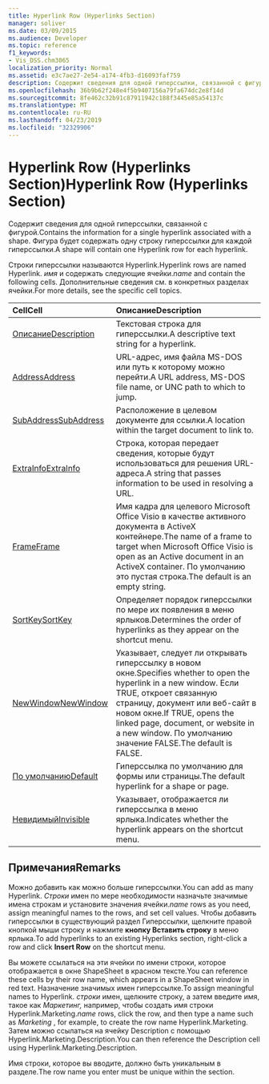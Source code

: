 ```yaml
---
title: Hyperlink Row (Hyperlinks Section)
manager: soliver
ms.date: 03/09/2015
ms.audience: Developer
ms.topic: reference
f1_keywords:
- Vis_DSS.chm3065
localization_priority: Normal
ms.assetid: e3c7ae27-2e54-a174-4fb3-d16093faf759
description: Содержит сведения для одной гиперссылки, связанной с фигурой. Фигура будет содержать одну строку гиперссылки для каждой гиперссылки.
ms.openlocfilehash: 36b9b62f248e4f5b9407156a79fa674dc2e8f14d
ms.sourcegitcommit: 8fe462c32b91c87911942c188f3445e85a54137c
ms.translationtype: MT
ms.contentlocale: ru-RU
ms.lasthandoff: 04/23/2019
ms.locfileid: "32329906"
---
```

# <a name="hyperlink-row-hyperlinks-section"></a><span data-ttu-id="fd1bd-104">Hyperlink Row (Hyperlinks Section)</span><span class="sxs-lookup"><span data-stu-id="fd1bd-104">Hyperlink Row (Hyperlinks Section)</span></span>

<span data-ttu-id="fd1bd-105">Содержит сведения для одной гиперссылки, связанной с фигурой.</span><span class="sxs-lookup"><span data-stu-id="fd1bd-105">Contains the information for a single hyperlink associated with a shape.</span></span> <span data-ttu-id="fd1bd-106">Фигура будет содержать одну строку гиперссылки для каждой гиперссылки.</span><span class="sxs-lookup"><span data-stu-id="fd1bd-106">A shape will contain one Hyperlink row for each hyperlink.</span></span>
  
<span data-ttu-id="fd1bd-107">Строки гиперссылки называются Hyperlink.</span><span class="sxs-lookup"><span data-stu-id="fd1bd-107">Hyperlink rows are named Hyperlink.</span></span> <span data-ttu-id="fd1bd-108">*имя*  и содержать следующие ячейки.</span><span class="sxs-lookup"><span data-stu-id="fd1bd-108">*name*  and contain the following cells.</span></span> <span data-ttu-id="fd1bd-109">Дополнительные сведения см. в конкретных разделах ячейки.</span><span class="sxs-lookup"><span data-stu-id="fd1bd-109">For more details, see the specific cell topics.</span></span> 
  
|<span data-ttu-id="fd1bd-110">**Cell**</span><span class="sxs-lookup"><span data-stu-id="fd1bd-110">**Cell**</span></span>|<span data-ttu-id="fd1bd-111">**Описание**</span><span class="sxs-lookup"><span data-stu-id="fd1bd-111">**Description**</span></span>|
|:-----|:-----|
|[<span data-ttu-id="fd1bd-112">Описание</span><span class="sxs-lookup"><span data-stu-id="fd1bd-112">Description</span></span>](description-cell-hyperlinks-section.md) <br/> |<span data-ttu-id="fd1bd-113">Текстовая строка для гиперссылки.</span><span class="sxs-lookup"><span data-stu-id="fd1bd-113">A descriptive text string for a hyperlink.</span></span>  <br/> |
|[<span data-ttu-id="fd1bd-114">Address</span><span class="sxs-lookup"><span data-stu-id="fd1bd-114">Address</span></span>](address-cell-hyperlinks-section.md) <br/> |<span data-ttu-id="fd1bd-115">URL-адрес, имя файла MS-DOS или путь к которому можно перейти.</span><span class="sxs-lookup"><span data-stu-id="fd1bd-115">A URL address, MS-DOS file name, or UNC path to which to jump.</span></span>  <br/> |
|[<span data-ttu-id="fd1bd-116">SubAddress</span><span class="sxs-lookup"><span data-stu-id="fd1bd-116">SubAddress</span></span>](subaddress-cell-hyperlinks-section.md) <br/> |<span data-ttu-id="fd1bd-117">Расположение в целевом документе для ссылки.</span><span class="sxs-lookup"><span data-stu-id="fd1bd-117">A location within the target document to link to.</span></span>  <br/> |
|[<span data-ttu-id="fd1bd-118">ExtraInfo</span><span class="sxs-lookup"><span data-stu-id="fd1bd-118">ExtraInfo</span></span>](extrainfo-cell-hyperlinks-section.md) <br/> |<span data-ttu-id="fd1bd-119">Строка, которая передает сведения, которые будут использоваться для решения URL-адреса.</span><span class="sxs-lookup"><span data-stu-id="fd1bd-119">A string that passes information to be used in resolving a URL.</span></span>  <br/> |
|[<span data-ttu-id="fd1bd-120">Frame</span><span class="sxs-lookup"><span data-stu-id="fd1bd-120">Frame</span></span>](frame-cell-hyperlinks-section.md) <br/> |<span data-ttu-id="fd1bd-121">Имя кадра для целевого Microsoft Office Visio в качестве активного документа в ActiveX контейнере.</span><span class="sxs-lookup"><span data-stu-id="fd1bd-121">The name of a frame to target when Microsoft Office Visio is open as an Active document in an ActiveX container.</span></span> <span data-ttu-id="fd1bd-122">По умолчанию это пустая строка.</span><span class="sxs-lookup"><span data-stu-id="fd1bd-122">The default is an empty string.</span></span>  <br/> |
|[<span data-ttu-id="fd1bd-123">SortKey</span><span class="sxs-lookup"><span data-stu-id="fd1bd-123">SortKey</span></span>](sortkey-cell-hyperlinks-section.md) <br/> |<span data-ttu-id="fd1bd-124">Определяет порядок гиперссылки по мере их появления в меню ярлыков.</span><span class="sxs-lookup"><span data-stu-id="fd1bd-124">Determines the order of hyperlinks as they appear on the shortcut menu.</span></span>  <br/> |
|[<span data-ttu-id="fd1bd-125">NewWindow</span><span class="sxs-lookup"><span data-stu-id="fd1bd-125">NewWindow</span></span>](newwindow-cell-hyperlinks-section.md) <br/> |<span data-ttu-id="fd1bd-126">Указывает, следует ли открывать гиперссылку в новом окне.</span><span class="sxs-lookup"><span data-stu-id="fd1bd-126">Specifies whether to open the hyperlink in a new window.</span></span> <span data-ttu-id="fd1bd-127">Если TRUE, откроет связанную страницу, документ или веб-сайт в новом окне.</span><span class="sxs-lookup"><span data-stu-id="fd1bd-127">If TRUE, opens the linked page, document, or website in a new window.</span></span> <span data-ttu-id="fd1bd-128">По умолчанию значение FALSE.</span><span class="sxs-lookup"><span data-stu-id="fd1bd-128">The default is FALSE.</span></span>  <br/> |
|[<span data-ttu-id="fd1bd-129">По умолчанию</span><span class="sxs-lookup"><span data-stu-id="fd1bd-129">Default</span></span>](default-cell-hyperlinks-section.md) <br/> |<span data-ttu-id="fd1bd-130">Гиперссылка по умолчанию для формы или страницы.</span><span class="sxs-lookup"><span data-stu-id="fd1bd-130">The default hyperlink for a shape or page.</span></span>  <br/> |
|[<span data-ttu-id="fd1bd-131">Невидимый</span><span class="sxs-lookup"><span data-stu-id="fd1bd-131">Invisible</span></span>](invisible-cell-hyperlinks-section.md) <br/> |<span data-ttu-id="fd1bd-132">Указывает, отображается ли гиперссылка в меню ярлыка.</span><span class="sxs-lookup"><span data-stu-id="fd1bd-132">Indicates whether the hyperlink appears on the shortcut menu.</span></span>  <br/> |
   
## <a name="remarks"></a><span data-ttu-id="fd1bd-133">Примечания</span><span class="sxs-lookup"><span data-stu-id="fd1bd-133">Remarks</span></span>

 <span data-ttu-id="fd1bd-134">Можно добавить как можно больше гиперссылки.</span><span class="sxs-lookup"><span data-stu-id="fd1bd-134">You can add as many Hyperlink.</span></span>  <span data-ttu-id="fd1bd-135">*Строки*  имен по мере необходимости назначьте значимые имена строкам и установите значения ячейки.</span><span class="sxs-lookup"><span data-stu-id="fd1bd-135">*name*  rows as you need, assign meaningful names to the rows, and set cell values.</span></span> <span data-ttu-id="fd1bd-136">Чтобы добавить гиперссылки в существующий раздел Гиперссылки, щелкните правой кнопкой мыши строку и нажмите **кнопку Вставить строку** в меню ярлыка.</span><span class="sxs-lookup"><span data-stu-id="fd1bd-136">To add hyperlinks to an existing Hyperlinks section, right-click a row and click **Insert Row** on the shortcut menu.</span></span> 
  
<span data-ttu-id="fd1bd-137">Вы можете ссылаться на эти ячейки по имени строки, которое отображается в окне ShapeSheet в красном тексте.</span><span class="sxs-lookup"><span data-stu-id="fd1bd-137">You can reference these cells by their row name, which appears in a ShapeSheet window in red text.</span></span> <span data-ttu-id="fd1bd-138">Назначение значимых имен гиперссылке.</span><span class="sxs-lookup"><span data-stu-id="fd1bd-138">To assign meaningful names to Hyperlink.</span></span> <span data-ttu-id="fd1bd-139">*строки*  имен, щелкните строку, а затем введите имя, такое как  *Маркетинг,*  например, чтобы создать имя строки Hyperlink.Marketing.</span><span class="sxs-lookup"><span data-stu-id="fd1bd-139">*name*  rows, click the row, and then type a name such as  *Marketing*  , for example, to create the row name Hyperlink.Marketing.</span></span> <span data-ttu-id="fd1bd-140">Затем можно ссылаться на ячейку Description с помощью Hyperlink.Marketing.Description.</span><span class="sxs-lookup"><span data-stu-id="fd1bd-140">You can then reference the Description cell using Hyperlink.Marketing.Description.</span></span> 
  
<span data-ttu-id="fd1bd-141">Имя строки, которое вы вводите, должно быть уникальным в разделе.</span><span class="sxs-lookup"><span data-stu-id="fd1bd-141">The row name you enter must be unique within the section.</span></span>
  

